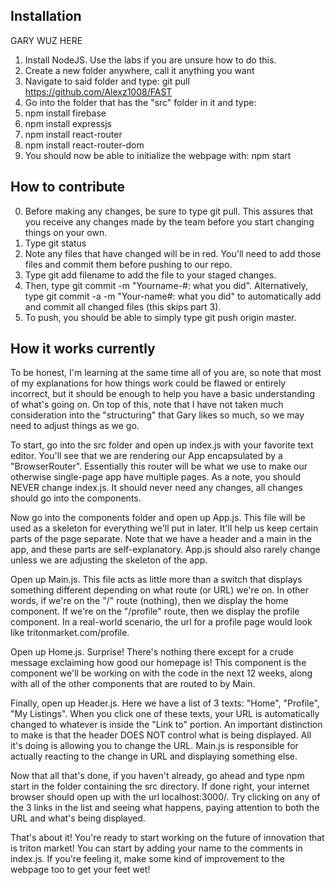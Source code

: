 ## Installation
GARY WUZ HERE
1. Install NodeJS. Use the labs if you are unsure how to do this.
1. Create a new folder anywhere, call it anything you want
2. Navigate to said folder and type: git pull https://github.com/Alexz1008/FAST
3. Go into the folder that has the "src" folder in it and type:
4. npm install firebase
5. npm install expressjs
6. npm install react-router
7. npm install react-router-dom
8. You should now be able to initialize the webpage with: npm start

## How to contribute
0. Before making any changes, be sure to type git pull. This assures that you receive any changes made by the team before you start changing things on your own.
1. Type git status
2. Note any files that have changed will be in red. You'll need to add those files and commit them before pushing to our repo.
3. Type git add filename to add the file to your staged changes.
4. Then, type git commit -m "Yourname-#: what you did".
Alternatively, type git commit -a -m "Your-name#: what you did" to automatically add and commit all changed files (this skips part 3).
5. To push, you should be able to simply type git push origin master.

## How it works currently
To be honest, I'm learning at the same time all of you are, so note that most of my explanations for how things work could be flawed or entirely incorrect, but it should be enough to help you have a basic understanding of what's going on. On top of this, note that I have not taken much consideration into the "structuring" that Gary likes so much, so we may need to adjust things as we go.

To start, go into the src folder and open up index.js with your favorite text editor. You'll see that we are rendering our App encapsulated by a "BrowserRouter". Essentially this router will be what we use to make our otherwise single-page app have multiple pages. As a note, you should NEVER change index.js. It should never need any changes, all changes should go into the components.

Now go into the components folder and open up App.js. This file will be used as a skeleton for everything we'll put in later. It'll help us keep certain parts of the page separate. Note that we have a header and a main in the app, and these parts are self-explanatory. App.js should also rarely change unless we are adjusting the skeleton of the app.

Open up Main.js. This file acts as little more than a switch that displays something different depending on what route (or URL) we're on. In other words, if we're on the "/" route (nothing), then we display the home component. If we're on the "/profile" route, then we display the profile component. In a real-world scenario, the url for a profile page would look like tritonmarket.com/profile.

Open up Home.js. Surprise! There's nothing there except for a crude message exclaiming how good our homepage is! This component is the component we'll be working on with the code in the next 12 weeks, along with all of the other components that are routed to by Main.

Finally, open up Header.js. Here we have a list of 3 texts: "Home", "Profile", "My Listings". When you click one of these texts, your URL is automatically changed to whatever is inside the "Link to" portion. An important distinction to make is that the header DOES NOT control what is being displayed. All it's doing is allowing you to change the URL. Main.js is responsible for actually reacting to the change in URL and displaying something else.

Now that all that's done, if you haven't already, go ahead and type npm start in the folder containing the src directory. If done right, your internet browser should open up with the url localhost:3000/. Try clicking on any of the 3 links in the list and seeing what happens, paying attention to both the URL and what's being displayed.

That's about it! You're ready to start working on the future of innovation that is triton market! You can start by adding your name to the comments in index.js. If you're feeling it, make some kind of improvement to the webpage too to get your feet wet!
